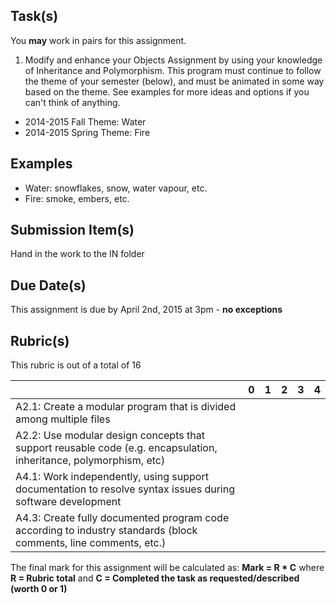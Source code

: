 Task(s)
-------
You **may** work in pairs for this assignment.

1. Modify and enhance your Objects Assignment by using your knowledge of Inheritance and Polymorphism. This program must continue to follow the theme of your semester (below), and must be animated in some way based on the theme.  See examples for more ideas and options if you can't think of anything.

* 2014-2015 Fall Theme: Water
* 2014-2015 Spring Theme: Fire

Examples
----------
  * Water: snowflakes, snow, water vapour, etc.
  * Fire: smoke, embers, etc. 

Submission Item(s)
------------------
Hand in the work to the IN folder

Due Date(s)
-----------
This assignment is due by April 2nd, 2015 at 3pm - **no exceptions**

Rubric(s)
---------
This rubric is out of a total of 16

| | 0 | 1 | 2 | 3 | 4 |
|---| --- | --- | --- | --- | --- |
|A2.1: Create a modular program that is divided among multiple files  | | | | | |
|A2.2: Use modular design concepts that support reusable code (e.g. encapsulation, inheritance, polymorphism, etc)  | | | | | |
|A4.1: Work independently, using support documentation to resolve syntax issues during software development  | | | | | |
|A4.3: Create fully documented program code according to industry standards (block comments, line comments, etc.)  | | | | | |

The final mark for this assignment will be calculated as: __Mark = R * C__ where **R = Rubric total** and **C = Completed the task as requested/described (worth 0 or 1)**
